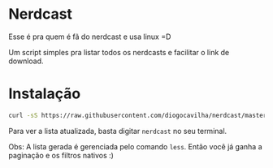 # Nerdcast

Esse é pra quem é fã do nerdcast e usa linux =D

Um script simples pra listar todos os nerdcasts e facilitar o link de download.

# Instalação

```bash
curl -sS https://raw.githubusercontent.com/diogocavilha/nerdcast/master/install.sh | sh
```

Para ver a lista atualizada, basta digitar `nerdcast` no seu terminal.

Obs: A lista gerada é gerenciada pelo comando `less`. Então você já ganha a paginação e os filtros nativos :)
